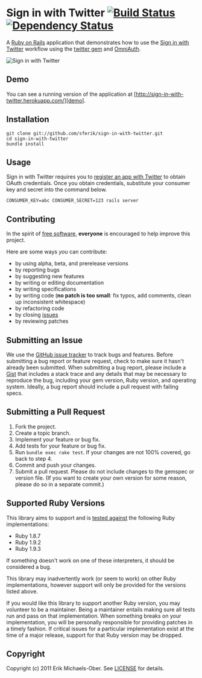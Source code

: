 # Sign in with Twitter [![Build Status](https://secure.travis-ci.org/sferik/sign-in-with-twitter.png?branch=master)][travis] [![Dependency Status](https://gemnasium.com/sferik/sign-in-with-twitter.png?travis)][gemnasium]
A [Ruby on Rails][ror] application that demonstrates how to use the [Sign in
with Twitter][siwt] workflow using the [twitter gem][twitter] and [OmniAuth][].

![Sign in with Twitter](https://github.com/sferik/sign-in-with-twitter/raw/master/screenshot.png "Sign in with Twitter")

[travis]: http://travis-ci.org/sferik/sign-in-with-twitter
[gemnasium]: https://gemnasium.com/sferik/sign-in-with-twitter
[ror]: http://rubyonrails.org/
[siwt]: https://dev.twitter.com/docs/auth/sign-twitter
[twitter]: https://rubygems.org/gems/twitter
[omniauth]: https://rubygems.org/gems/omniauth

## Demo
You can see a running version of the application at
[http://sign-in-with-twitter.herokuapp.com/][demo].

[demo]: http://sign-in-with-twitter.herokuapp.com/

## Installation
    git clone git://github.com/sferik/sign-in-with-twitter.git
    cd sign-in-with-twitter
    bundle install

## Usage
Sign in with Twitter requires you to [register an app with Twitter][apps] to
obtain OAuth credentials. Once you obtain credentials, substitute your consumer
key and secret into the command below.

[apps]: http://dev.twitter.com/apps

    CONSUMER_KEY=abc CONSUMER_SECRET=123 rails server

## Contributing
In the spirit of [free software][free-sw], **everyone** is encouraged to help
improve this project.

[free-sw]: http://www.fsf.org/licensing/essays/free-sw.html

Here are some ways *you* can contribute:

* by using alpha, beta, and prerelease versions
* by reporting bugs
* by suggesting new features
* by writing or editing documentation
* by writing specifications
* by writing code (**no patch is too small**: fix typos, add comments, clean up inconsistent whitespace)
* by refactoring code
* by closing [issues][issues]
* by reviewing patches

[issues]: https://github.com/sferik/sign-in-with-twitter/issues

## Submitting an Issue
We use the [GitHub issue tracker][issues] to track bugs and features. Before
submitting a bug report or feature request, check to make sure it hasn't
already been submitted. When submitting a bug report, please include a [Gist][]
that includes a stack trace and any details that may be necessary to reproduce
the bug, including your gem version, Ruby version, and operating system.
Ideally, a bug report should include a pull request with failing specs.

[gist]: https://gist.github.com/

## Submitting a Pull Request
1. Fork the project.
2. Create a topic branch.
3. Implement your feature or bug fix.
4. Add tests for your feature or bug fix.
5. Run `bundle exec rake test`. If your changes are not 100% covered, go back
   to step 4.
6. Commit and push your changes.
7. Submit a pull request. Please do not include changes to the gemspec or
   version file. (If you want to create your own version for some reason,
   please do so in a separate commit.)

## Supported Ruby Versions
This library aims to support and is [tested against][travis] the following Ruby
implementations:

* Ruby 1.8.7
* Ruby 1.9.2
* Ruby 1.9.3

If something doesn't work on one of these interpreters, it should be considered
a bug.

This library may inadvertently work (or seem to work) on other Ruby
implementations, however support will only be provided for the versions listed
above.

If you would like this library to support another Ruby version, you may
volunteer to be a maintainer. Being a maintainer entails making sure all tests
run and pass on that implementation. When something breaks on your
implementation, you will be personally responsible for providing patches in a
timely fashion. If critical issues for a particular implementation exist at the
time of a major release, support for that Ruby version may be dropped.

## Copyright
Copyright (c) 2011 Erik Michaels-Ober. See [LICENSE][] for details.

[license]: https://github.com/sferik/sign-in-with-twitter/blob/master/LICENSE.md
